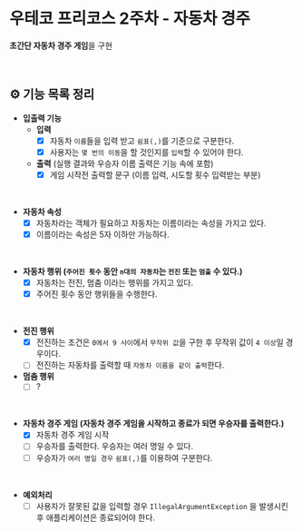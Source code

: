 # 우테코 프리코스 2주차 - 자동차 경주

**초간단 자동차 경주 게임**을 구현

<br/>

## ⚙️ 기능 목록 정리

- **입출력 기능**
  - **입력**
    - [x] 자동차 `이름`들을 입력 받고 `쉼표(,)`를 기준으로 구분한다.
    - [x] 사용자는 `몇 번의 이동`을 할 것인지를 `입력`할 수 있어야 한다.
  - **출력** (실행 결과와 우승자 이름 출력은 기능 속에 포함)
    - [x] 게임 시작전 출력할 문구 (이름 입력, 시도할 횟수 입력받는 부분)

<br/>

- **자동차 속성**
  - [x] 자동차라는 객체가 필요하고 자동차는 이름이라는 속성을 가지고 있다.
  - [x] 이름이라는 속성은 5자 이하만 가능하다.

<br/>

- **자동차 행위 (`주어진 횟수` 동안 `n대의 자동차`는 `전진` 또는 `멈출` 수 있다.)**
  - [x] 자동차는 전진, 멈춤 이라는 행위를 가지고 있다.
  - [x] 주어진 횟수 동안 행위들을 수행한다.

<br/>

- **전진 행위**
  - [x] 전진하는 조건은 `0에서 9 사이`에서 `무작위 값`을 구한 후 무작위 값이 `4 이상`일 경우이다.
  - [ ] 전진하는 자동차를 출력할 때 `자동차 이름을 같이 출력`한다.
- **멈춤 행위**
  - [ ] ?

<br/>

- **자동차 경주 게임 (자동차 경주 게임을 시작하고 종료가 되면 우승자를 출력한다.)**
  - [x] 자동차 경주 게임 시작
  - [ ] 우승자를 출력한다. 우승자는 여러 명일 수 있다.
  - [ ] 우승자가 `여러 명일 경우` `쉼표(,)`를 이용하여 구분한다.

<br/>

- **예외처리**
  - [ ] 사용자가 잘못된 값을 입력할 경우 `IllegalArgumentException` 을 발생시킨 후 애플리케이션은 종료되어야 한다.